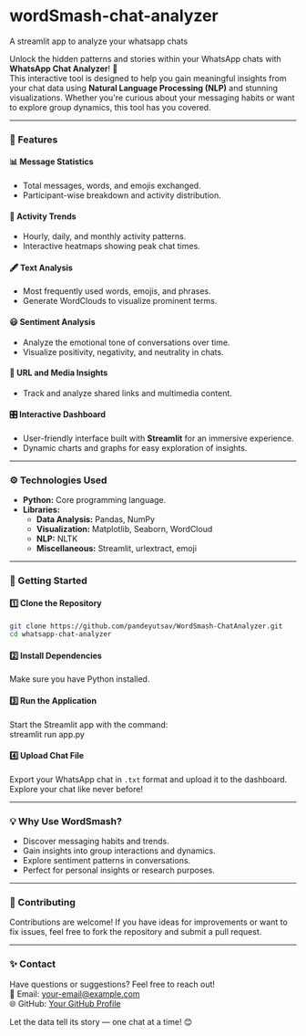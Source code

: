 # wordSmash-chat-analyzer
A streamlit app to analyze your whatsapp chats

Unlock the hidden patterns and stories within your WhatsApp chats with **WhatsApp Chat Analyzer**! 🚀  
This interactive tool is designed to help you gain meaningful insights from your chat data using **Natural Language Processing (NLP)** and stunning visualizations. Whether you're curious about your messaging habits or want to explore group dynamics, this tool has you covered.  

---

### **🌟 Features**  

#### 📊 **Message Statistics**  
- Total messages, words, and emojis exchanged.  
- Participant-wise breakdown and activity distribution.  

#### 📆 **Activity Trends**  
- Hourly, daily, and monthly activity patterns.  
- Interactive heatmaps showing peak chat times.  

#### 🖋️ **Text Analysis**  
- Most frequently used words, emojis, and phrases.  
- Generate WordClouds to visualize prominent terms.  

#### 😃 **Sentiment Analysis**  
- Analyze the emotional tone of conversations over time.  
- Visualize positivity, negativity, and neutrality in chats.  

#### 🔗 **URL and Media Insights**  
- Track and analyze shared links and multimedia content.  

#### 🎛️ **Interactive Dashboard**  
- User-friendly interface built with **Streamlit** for an immersive experience.  
- Dynamic charts and graphs for easy exploration of insights.  

---

### **⚙️ Technologies Used**  

- **Python:** Core programming language.  
- **Libraries:**  
  - **Data Analysis:** Pandas, NumPy  
  - **Visualization:** Matplotlib, Seaborn, WordCloud  
  - **NLP:** NLTK  
  - **Miscellaneous:** Streamlit, urlextract, emoji  

---

### **🚀 Getting Started**  

#### 1️⃣ **Clone the Repository**  
```bash
git clone https://github.com/pandeyutsav/WordSmash-ChatAnalyzer.git
cd whatsapp-chat-analyzer
```  

#### 2️⃣ **Install Dependencies**  
Make sure you have Python installed. 

#### 3️⃣ **Run the Application**  
Start the Streamlit app with the command:  
streamlit run app.py

#### 4️⃣ **Upload Chat File**  
Export your WhatsApp chat in `.txt` format and upload it to the dashboard. Explore your chat like never before!  

---

### **💡 Why Use WordSmash?**  
- Discover messaging habits and trends.  
- Gain insights into group interactions and dynamics.  
- Explore sentiment patterns in conversations.  
- Perfect for personal insights or research purposes.  

---

### **🤝 Contributing**  
Contributions are welcome! If you have ideas for improvements or want to fix issues, feel free to fork the repository and submit a pull request.  

---

### **✨ Contact**  
Have questions or suggestions? Feel free to reach out!  
📧 Email: [your-email@example.com](mailto:your-email@example.com)  
🌐 GitHub: [Your GitHub Profile](https://github.com/your-username)  

Let the data tell its story — one chat at a time! 😊
